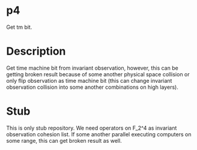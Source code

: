 # p4
Get tm bit.

# Description
Get time machine bit from invariant observation, however, this can be getting broken result because of some another physical space collision or only flip observation as time machine bit (this can change invariant observation collision into some another combinations on high layers).

# Stub
This is only stub repository.
We need operators on F\_2^4 as invariant observation cohesion list.
If some another parallel executing computers on some range, this can get broken result as well.
